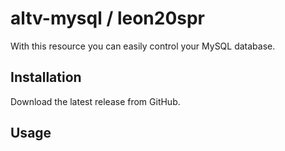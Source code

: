 # altv-mysql / leon20spr

With this resource you can easily control your MySQL database.

## Installation

Download the latest release from GitHub.

## Usage